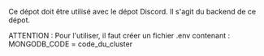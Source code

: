 Ce dépot doit être utilisé avec le dépot Discord. Il s'agit du backend de ce dépot.

ATTENTION : Pour l'utiliser, il faut créer un fichier .env contenant :
MONGODB_CODE = code_du_cluster
